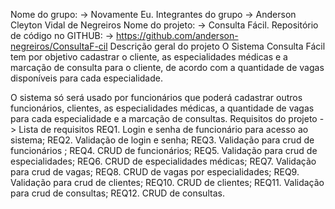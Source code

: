 Nome do grupo: 
->
Novamente Eu.
Integrantes do grupo
->
Anderson Cleyton Vidal de Negreiros
Nome do projeto: 
->
Consulta Fácil.
Repositório de código no GITHUB:
->
https://github.com/anderson-negreiros/ConsultaF-cil
Descrição geral do projeto 
O Sistema Consulta Fácil tem por objetivo cadastrar o cliente, as especialidades médicas e a marcação de consulta para o cliente, de acordo com a quantidade de vagas disponíveis para cada especialidade.

 O sistema só será usado por funcionários que  poderá cadastrar outros funcionários, clientes, as especialidades médicas, a quantidade de vagas para cada especialidade e a marcação de consultas.
Requisitos do projeto
-> Lista de requisitos
REQ1.	Login e senha de funcionário para acesso ao sistema;
REQ2.	Validação de login e senha;
REQ3.	Validação para crud de funcionários ;
REQ4.	CRUD de funcionários;
REQ5.	Validação para crud de especialidades;
REQ6.	CRUD de especialidades médicas;
REQ7.	Validação para crud de vagas;
REQ8.	CRUD de vagas por especialidades;
REQ9.	Validação para crud de clientes;
REQ10.	CRUD de clientes;
REQ11.	Validação para crud de consultas;
REQ12.	CRUD de consultas.
